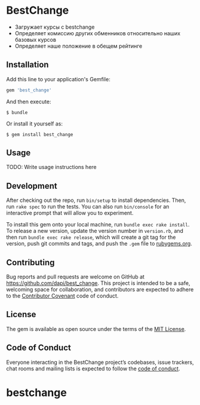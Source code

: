 # BestChange

* Загружает курсы с bestchange
* Определяет комиссию других обменников относительно наших базовых курсов
* Определяет наше положение в обещем рейтинге


## Installation

Add this line to your application's Gemfile:

```ruby
gem 'best_change'
```

And then execute:

    $ bundle

Or install it yourself as:

    $ gem install best_change

## Usage

TODO: Write usage instructions here

## Development

After checking out the repo, run `bin/setup` to install dependencies. Then, run `rake spec` to run the tests. You can also run `bin/console` for an interactive prompt that will allow you to experiment.

To install this gem onto your local machine, run `bundle exec rake install`. To release a new version, update the version number in `version.rb`, and then run `bundle exec rake release`, which will create a git tag for the version, push git commits and tags, and push the `.gem` file to [rubygems.org](https://rubygems.org).

## Contributing

Bug reports and pull requests are welcome on GitHub at https://github.com/dapi/best_change. This project is intended to be a safe, welcoming space for collaboration, and contributors are expected to adhere to the [Contributor Covenant](http://contributor-covenant.org) code of conduct.

## License

The gem is available as open source under the terms of the [MIT License](https://opensource.org/licenses/MIT).

## Code of Conduct

Everyone interacting in the BestChange project’s codebases, issue trackers, chat rooms and mailing lists is expected to follow the [code of conduct](https://github.com/dapi/best_change/blob/master/CODE_OF_CONDUCT.md).
# bestchange
